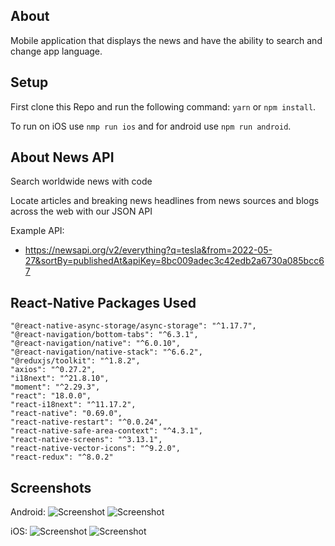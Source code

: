 ## About
Mobile application that displays the news and have the ability to search and change app language.

## Setup
First clone this Repo and run the following command:
`yarn` or `npm install`.

To run on iOS use `nmp run ios` and for android use `npm run android`.

## About News API
Search worldwide news with code

Locate articles and breaking news headlines from news sources and blogs across the web with our JSON API

Example API:
* https://newsapi.org/v2/everything?q=tesla&from=2022-05-27&sortBy=publishedAt&apiKey=8bc009adec3c42edb2a6730a085bcc67


## React-Native Packages Used  
    "@react-native-async-storage/async-storage": "^1.17.7",
    "@react-navigation/bottom-tabs": "^6.3.1",
    "@react-navigation/native": "^6.0.10",
    "@react-navigation/native-stack": "^6.6.2",
    "@reduxjs/toolkit": "^1.8.2",
    "axios": "^0.27.2",
    "i18next": "^21.8.10",
    "moment": "^2.29.3",
    "react": "18.0.0",
    "react-i18next": "^11.17.2",
    "react-native": "0.69.0",
    "react-native-restart": "^0.0.24",
    "react-native-safe-area-context": "^4.3.1",
    "react-native-screens": "^3.13.1",
    "react-native-vector-icons": "^9.2.0",
    "react-redux": "^8.0.2"
    
## Screenshots
Android:
![Screenshot](sc_android1.png "Screenshot Android")
![Screenshot](sc_android2.png "Screenshot Android")

iOS:
![Screenshot](sc_ios1.png "Screenshot iOS")
![Screenshot](sc_ios2.png "Screenshot iOS")



